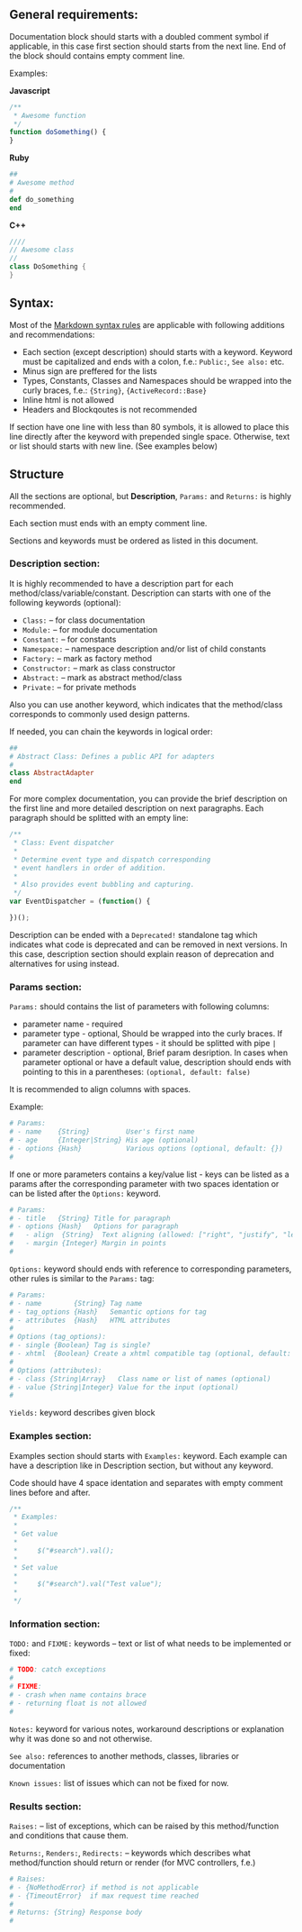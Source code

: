 ## General requirements:

Documentation block should starts with a doubled comment symbol if applicable, in this case first section should starts from the next line. End of the block should contains empty comment line.

Examples:

**Javascript**

```js
/**
 * Awesome function
 */
function doSomething() {
}
```

**Ruby**

```ruby
##
# Awesome method
#
def do_something
end
```

**C++**

```cpp
////
// Awesome class
//
class DoSomething {
}
```

## Syntax:

Most of the [Markdown syntax rules](http://daringfireball.net/projects/markdown/syntax) are applicable with following additions and recommendations:

* Each section (except description) should starts with a keyword. Keyword must be capitalized and ends with a colon, f.e.: `Public:`, `See also:` etc.
* Minus sign are preffered for the lists
* Types, Constants, Classes and Namespaces should be wrapped into the curly braces, f.e.: `{String}`, `{ActiveRecord::Base}`
* Inline html is not allowed
* Headers and Blockqoutes is not recommended

If section have one line with less than 80 symbols, it is allowed to place this line directly after the keyword with prepended single space. Otherwise, text or list should starts with new line. (See examples below)

## Structure

All the sections are optional, but **Description**, `Params:` and `Returns:` is highly recommended.

Each section must ends with an empty comment line.

Sections and keywords must be ordered as listed in this document.

### Description section:

It is highly recommended to have a description part for each method/class/variable/constant. Description can starts with one of the following keywords (optional):

* `Class:` – for class documentation
* `Module:` – for module documentation
* `Constant:` – for constants
* `Namespace:` – namespace description and/or list of child constants
* `Factory:` – mark as factory method
* `Constructor:` – mark as class constructor
* `Abstract:` – mark as abstract method/class
* `Private:` – for private methods

Also you can use another keyword, which indicates that the method/class corresponds to commonly used design patterns.

If needed, you can chain the keywords in logical order:

```ruby
##
# Abstract Class: Defines a public API for adapters
#
class AbstractAdapter
end
```

For more complex documentation, you can provide the brief description on the first line and more detailed description on next paragraphs. Each paragraph should be splitted with an empty line:

```js
/**
 * Class: Event dispatcher
 *
 * Determine event type and dispatch corresponding 
 * event handlers in order of addition.
 * 
 * Also provides event bubbling and capturing.
 */
var EventDispatcher = (function() {

})();
```

Description can be ended with a `Deprecated!` standalone tag which indicates what code is deprecated and can be removed in next versions. In this case, description section should explain reason of deprecation and alternatives for using instead.

### Params section:

`Params:` should contains the list of parameters with following columns: 

* parameter name - required
* parameter type - optional, Should be wrapped into the curly braces. If parameter can have different types - it should be splitted with pipe `|`
* parameter description - optional, Brief param desription. In cases when parameter optional or have a default value, description should ends with pointing to this in a parentheses: `(optional, default: false)`

It is recommended to align columns with spaces.

Example:

```ruby
# Params:
# - name    {String}         User's first name
# - age     {Integer|String} His age (optional)
# - options {Hash}           Various options (optional, default: {})
#
```

If one or more parameters contains a key/value list - keys can be listed as a params after the corresponding parameter with two spaces identation or can be listed after the `Options:` keyword.

```ruby
# Params:
# - title   {String} Title for paragraph
# - options {Hash}   Options for paragraph
#   - align  {String}  Text aligning (allowed: ["right", "justify", "left"])
#   - margin {Integer} Margin in points
#
```

`Options:` keyword should ends with reference to corresponding parameters, other rules is similar to the `Params:` tag:

```ruby
# Params:
# - name        {String} Tag name
# - tag_options {Hash}   Semantic options for tag
# - attributes  {Hash}   HTML attributes
#
# Options (tag_options):
# - single {Boolean} Tag is single?
# - xhtml  {Boolean} Create a xhtml compatible tag (optional, default: false)
#
# Options (attributes):
# - class {String|Array}   Class name or list of names (optional)
# - value {String|Integer} Value for the input (optional)
#
```

`Yields:` keyword describes given block

### Examples section:

Examples section should starts with `Examples:` keyword. Each example can have a description like in Description section, but without any keyword.

Code should have 4 space identation and separates with empty comment lines before and after.

```js
/** 
 * Examples:
 *
 * Get value 
 *
 *     $("#search").val();
 *
 * Set value
 *
 *     $("#search").val("Test value");
 *
 */
```

### Information section:

`TODO:` and `FIXME:` keywords – text or list of what needs to be implemented or fixed:

```ruby
# TODO: catch exceptions
# 
# FIXME:
# - crash when name contains brace
# - returning float is not allowed
#
```

`Notes:` keyword for various notes, workaround descriptions or explanation why it was done so and not otherwise.

`See also:` references to another methods, classes, libraries or documentation

`Known issues:` list of issues which can not be fixed for now.

### Results section:

`Raises:` – list of exceptions, which can be raised by this method/function and conditions that cause them.

`Returns:`, `Renders:`, `Redirects:` – keywords which describes what method/function should return or render (for MVC controllers, f.e.)

```ruby
# Raises:
# - {NoMethodError} if method is not applicable
# - {TimeoutError}  if max request time reached
#
# Returns: {String} Response body
#
```